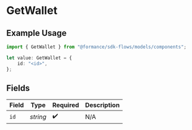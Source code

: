 # GetWallet

## Example Usage

```typescript
import { GetWallet } from "@formance/sdk-flows/models/components";

let value: GetWallet = {
    id: "<id>",
};
```

## Fields

| Field              | Type               | Required           | Description        |
| ------------------ | ------------------ | ------------------ | ------------------ |
| `id`               | *string*           | :heavy_check_mark: | N/A                |